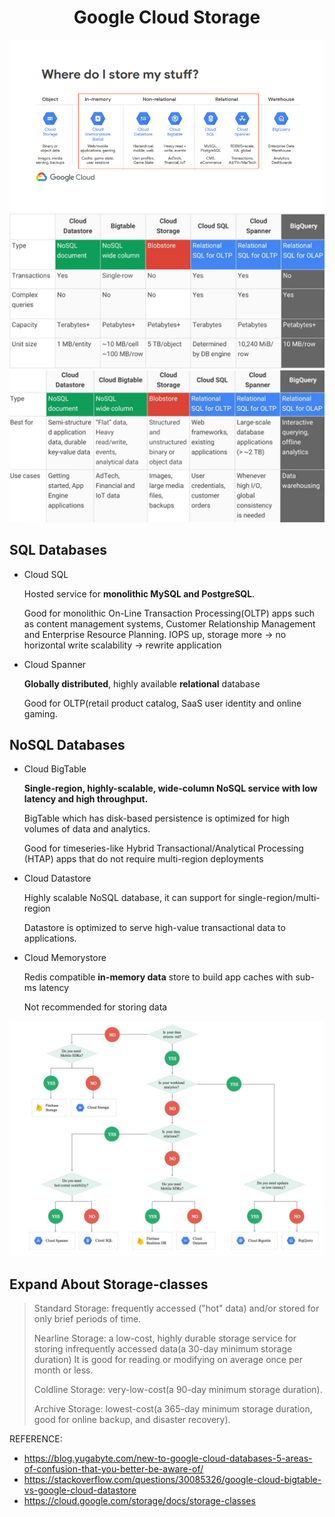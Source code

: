 <h1 align='center'>Google Cloud Storage</h1>

<div align=center><img src="./image/0623_storage1.jpg" alt="Where do I store my stuff"/></div>
<div align=center><img src="./image/0623_storage4.jpg" alt="The difference between these types1"/></div>
<div align=center><img src="./image/0623_storage5.jpg" alt="The difference between these types2" width="700"/></div>

<h2>SQL Databases</h2>

* Cloud SQL

  Hosted service for **monolithic MySQL and PostgreSQL**.
  
  Good for monolithic On-Line Transaction Processing(OLTP) apps such as content management systems, Customer Relationship Management and Enterprise Resource Planning.
  IOPS up, storage more -> no horizontal write scalability -> rewrite application

* Cloud Spanner
  
  **Globally distributed**, highly available **relational** database 
  
  Good for OLTP(retail product catalog, SaaS user identity and online gaming.
  
<h2>NoSQL Databases</h2>

* Cloud BigTable

  **Single-region, highly-scalable, wide-column NoSQL service with low latency and high throughput.** 
  
  BigTable which has disk-based persistence is optimized for high volumes of data and analytics.
  
  Good for timeseries-like Hybrid Transactional/Analytical Processing (HTAP) apps that do not require multi-region deployments
  
* Cloud Datastore

  Highly scalable NoSQL database, it can support for single-region/multi-region
  
  Datastore is optimized to serve high-value transactional data to applications.
  
* Cloud Memorystore

  Redis compatible **in-memory data** store to build app caches with sub-ms latency
  
  Not recommended for storing data

![Decision tree](./image/0623_storage3.jpg)


<h2>Expand About Storage-classes</h2>

> Standard Storage: frequently accessed ("hot" data) and/or stored for only brief periods of time.
> 
> Nearline Storage: a low-cost, highly durable storage service for storing infrequently accessed data(a 30-day minimum storage duration) It is good for reading or modifying on average once per month or less.
> 
> Coldline Storage: very-low-cost(a 90-day minimum storage duration).
> 
> Archive Storage: lowest-cost(a 365-day minimum storage duration, good for online backup, and disaster recovery).


REFERENCE:
* https://blog.yugabyte.com/new-to-google-cloud-databases-5-areas-of-confusion-that-you-better-be-aware-of/
* https://stackoverflow.com/questions/30085326/google-cloud-bigtable-vs-google-cloud-datastore
* https://cloud.google.com/storage/docs/storage-classes
